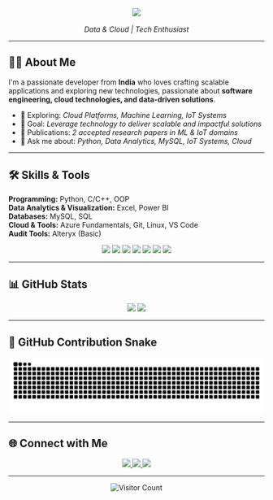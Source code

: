 <!-- HEADER --> 
<p align="center"> 
  <!-- Typing SVG Animation --> 
  <img src="https://readme-typing-svg.herokuapp.com?size=28&color=4A90E2&center=true&vCenter=true&width=600&lines=Hi%2C+I’m+Divyansh+Gautam;Passionate+about+Software+Engineering;Always+learning+new+things;Building+elegant+solutions+with+code" /> 
</p>

<center> 
  <em>Data & Cloud | Tech Enthusiast</em> 
</center>

---

## 👨‍💻 About Me
I'm a passionate developer from **India** who loves crafting scalable applications and exploring new technologies, passionate about **software engineering, cloud technologies, and data-driven solutions**.  

- 🌱 Exploring: *Cloud Platforms, Machine Learning, IoT Systems*  
- 🎯 Goal: *Leverage technology to deliver scalable and impactful solutions*  
- 📝 Publications: *2 accepted research papers in ML & IoT domains*  
- 💬 Ask me about: *Python, Data Analytics, MySQL, IoT Systems, Cloud*  

---

## 🛠 Skills & Tools
**Programming:** Python, C/C++, OOP  
**Data Analytics & Visualization:** Excel, Power BI  
**Databases:** MySQL, SQL  
**Cloud & Tools:** Azure Fundamentals, Git, Linux, VS Code  
**Audit Tools:** Alteryx (Basic) 

<p align="center">
  <img src="https://img.shields.io/badge/-C-00599C?style=for-the-badge&logo=c&logoColor=white" />
  <img src="https://img.shields.io/badge/-C++-00599C?style=for-the-badge&logo=c%2B%2B&logoColor=white" />
  <img src="https://img.shields.io/badge/-Python-3776AB?style=for-the-badge&logo=python&logoColor=white" />
  <img src="https://img.shields.io/badge/-MySQL-4479A1?style=for-the-badge&logo=mysql&logoColor=white" />
  <img src="https://img.shields.io/badge/-Linux-FCC624?style=for-the-badge&logo=linux&logoColor=black" />
  <img src="https://img.shields.io/badge/-Git-F05032?style=for-the-badge&logo=git&logoColor=white" />
  <img src="https://img.shields.io/badge/-VS%20Code-007ACC?style=for-the-badge&logo=visual-studio-code&logoColor=white" />
</p>

---

## 📊 GitHub Stats
<p align="center">
  <img src="https://github-readme-stats.vercel.app/api?username=little151&show_icons=true&theme=tokyonight" height="180em" />
  <img src="https://github-readme-streak-stats.herokuapp.com/?user=little151&theme=tokyonight" height="180em" />
</p>

---

## 🐍 GitHub Contribution Snake
<p align="center">
  <picture>
    <source media="(prefers-color-scheme: dark)" srcset="https://raw.githubusercontent.com/little151/little151/output/github-contribution-grid-snake-dark.svg" />
    <source media="(prefers-color-scheme: light)" srcset="https://raw.githubusercontent.com/little151/little151/output/github-contribution-grid-snake.svg" />
    <img alt="github contribution grid snake animation" src="https://raw.githubusercontent.com/little151/little151/output/github-contribution-grid-snake.svg" />
  </picture>
</p>

---

## 🌐 Connect with Me
<p align="center">
  <p align="center">
  <a href="mailto:divyanshgautam151@gmail.com" target="_blank">
    <img src="https://img.shields.io/badge/Email-D14836?style=for-the-badge&logo=gmail&logoColor=white"/>
  </a>
  <a href="https://linkedin.com/in/divyansh-gautam-59aa63209" target="_blank">
    <img src="https://img.shields.io/badge/LinkedIn-0077B5?style=for-the-badge&logo=linkedin&logoColor=white"/>
  </a>
  <a href="https://instagram.com/notlitttle" target="_blank">
    <img src="https://img.shields.io/badge/Instagram-E4405F?style=for-the-badge&logo=instagram&logoColor=white"/>
  </a>
  
</p>

---

<!-- Visitor Counter -->
<p align="center">
  <img src="https://visitor-badge.laobi.icu/badge?page_id=little151.little151" alt="Visitor Count" />
</p>
